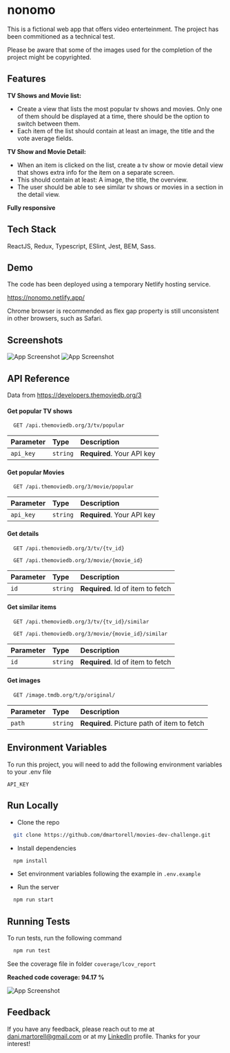 
# nonomo

This is a fictional web app that offers video enterteinment. The project has been commitioned as a technical test.

Please be aware that some of the images used for the completion of the project might be copyrighted. 




## Features

**TV Shows and Movie list:** 
- Create a view that lists the most popular tv shows and movies. Only one of them should be displayed at a time, there should be the option to switch between them.
- Each item of the list should contain at least an image, the title and the vote average fields. 

**TV Show and Movie Detail:** 

- When an item is clicked on the list, create a tv show or movie detail view that shows extra info for the item on a separate screen.
- This should contain at least: A image, the title, the overview.
- The user should be able to see similar tv shows or movies in a section in the detail view.

**Fully responsive**

## Tech Stack

ReactJS, Redux, Typescript, ESlint, Jest, BEM, Sass.

  
## Demo

The code has been deployed using a temporary Netlify hosting service.

https://nonomo.netlify.app/

Chrome browser is recommended as flex gap property is still unconsistent in other browsers, such as Safari.
  
## Screenshots
![App Screenshot](https://i.ibb.co/t3HfCph/Captura-de-pantalla-2021-07-02-a-las-11-57-16.jpg)
![App Screenshot](https://i.ibb.co/Pzxjnqp/Captura-de-pantalla-2021-07-02-a-las-11-55-18.jpg)

  
## API Reference

Data from https://developers.themoviedb.org/3 

#### Get popular TV shows
```http
  GET /api.themoviedb.org/3/tv/popular
```
| Parameter | Type     | Description                |
| :-------- | :------- | :------------------------- |
| `api_key` | `string` | **Required**. Your API key |

#### Get popular Movies
```http
  GET /api.themoviedb.org/3/movie/popular
```
| Parameter | Type     | Description                |
| :-------- | :------- | :------------------------- |
| `api_key` | `string` | **Required**. Your API key |

#### Get details

```http
  GET /api.themoviedb.org/3/tv/{tv_id}
```
```http
  GET /api.themoviedb.org/3/movie/{movie_id}
```

| Parameter | Type     | Description                       |
| :-------- | :------- | :-------------------------------- |
| `id`      | `string` | **Required**. Id of item to fetch |

#### Get similar items

```http
  GET /api.themoviedb.org/3/tv/{tv_id}/similar
```
```http
  GET /api.themoviedb.org/3/movie/{movie_id}/similar
```

| Parameter | Type     | Description                       |
| :-------- | :------- | :-------------------------------- |
| `id`      | `string` | **Required**. Id of item to fetch |

#### Get images

```http
  GET /image.tmdb.org/t/p/original/
```

| Parameter | Type     | Description                       |
| :-------- | :------- | :-------------------------------- |
| `path`      | `string` | **Required**. Picture path of item to fetch |
  


## Environment Variables

To run this project, you will need to add the following environment variables to your .env file

`API_KEY`

  
## Run Locally

- Clone the repo

```bash
  git clone https://github.com/dmartorell/movies-dev-challenge.git
```

- Install dependencies

```bash
  npm install
```

- Set environment variables following the example in `.env.example`

- Run the server

```bash
  npm run start
```

  
## Running Tests

To run tests, run the following command

```bash
  npm run test
```

See the coverage file in folder `coverage/lcov_report`


**Reached code coverage: 94.17 %**


![App Screenshot](https://i.ibb.co/FmBbD65/jest-test-coverage.jpg)

## Feedback

If you have any feedback, please reach out to me at dani.martorell@gmail.com or at my [LinkedIn](https://www.linkedin.com/in/daniel-martorell/) profile. Thanks for your interest!
  
